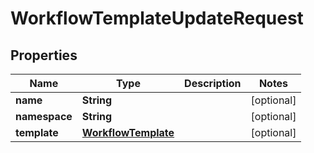 

# WorkflowTemplateUpdateRequest

## Properties

Name | Type | Description | Notes
------------ | ------------- | ------------- | -------------
**name** | **String** |  |  [optional]
**namespace** | **String** |  |  [optional]
**template** | [**WorkflowTemplate**](WorkflowTemplate.md) |  |  [optional]




